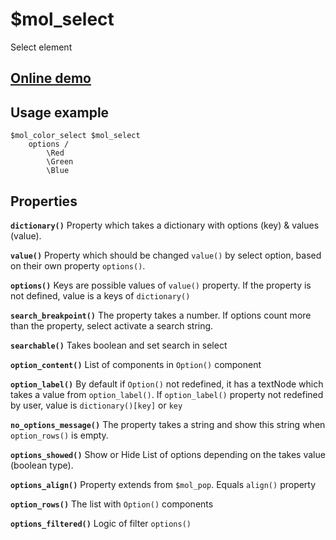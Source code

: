 # $mol_select

Select element

## [Online demo](http://eigenmethod.github.io/mol//#demo=mol_select_demo)

## Usage example

```
$mol_color_select $mol_select
	options /
		\Red
		\Green
		\Blue
```

## Properties

**`dictionary()`**
Property which takes a dictionary with options (key) & values (value).

**`value()`**
Property which should be changed `value()` by select option, based on their own property `options()`.

**`options()`**
Keys are possible values of `value()` property. If the property is not defined, value is a keys of `dictionary()`

**`search_breakpoint()`**
The property takes a number. If options count more than the property, select activate a search string.

**`searchable()`**
Takes boolean and set search in select

**`option_content()`**
List of components in `Option()` component

**`option_label()`**
By default if  `Option()` not redefined, it has a textNode which takes a value from `option_label()`.
If `option_label()` property not redefined by user, value is `dictionary()[key]` or `key` 

**`no_options_message()`**
The property takes a string and show this string when `option_rows()` is empty.

**`options_showed()`**
Show or Hide List of options depending on the takes value (boolean type).

**`options_align()`**
Property extends from `$mol_pop`. Equals `align()` property

**`option_rows()`**
The list with `Option()` components

**`options_filtered()`**
Logic of filter `options()`
